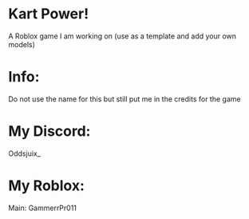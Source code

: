 # Kart Power!
A Roblox game I am working on (use as a template and add your own models)
# Info:
Do not use the name for this but still put me in the credits for the game
# My Discord:
Oddsjuix_
# My Roblox:
Main: GammerrPr011
